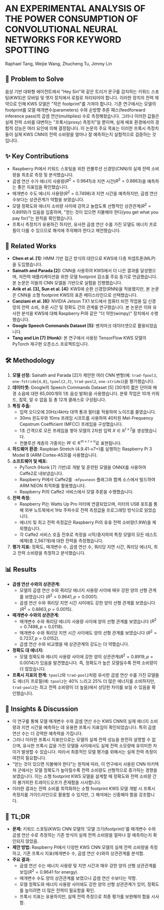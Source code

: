 # AN EXPERIMENTAL ANALYSIS OF THE POWER CONSUMPTION OF CONVOLUTIONAL NEURAL NETWORKS FOR KEYWORD SPOTTING

Raphael Tang, Weijie Wang, Zhucheng Tu, Jimmy Lin

## 🧩 Problem to Solve

음성 기반 대화형 에이전트에서 "Hey Siri"와 같은 트리거 문구를 감지하는 키워드 스포팅(KWS)은 모바일 및 엣지 장치에서 로컬로 처리되어야 합니다. 이러한 장치의 전력 제약으로 인해 KWS 모델은 "작은 footprint"를 가져야 합니다. 기존 연구에서는 모델의 footprint를 모델 매개변수($\text{parameters}$) 수와 순방향 추론 패스($\text{feedforward inference pass}$)의 곱셈 연산($\text{multiplies}$) 수로 측정해왔습니다. 그러나 이러한 값들은 실제 전력 소비를 대변하는 "프록시(proxy) 측정치"일 뿐이며, 실제 배포 환경에서의 경험적 성능은 여러 요인에 의해 결정됩니다. 이 논문의 주요 목표는 이러한 프록시 측정치들이 실제 KWS CNN의 전력 소비량을 얼마나 잘 예측하는지 실험적으로 검증하는 것입니다.

## ✨ Key Contributions

- Raspberry Pi에서 키워드 스포팅을 위한 컨볼루션 신경망(CNN)의 실제 전력 소비량을 최초로 측정 및 분석했습니다.
- 곱셈 연산 수가 에너지 사용량($R^2 = 0.9641$)과 지연 시간($R^2 = 0.8863$)을 예측하는 좋은 지표임을 확인했습니다.
- 매개변수 수도 에너지 사용량($R^2 = 0.7498$)과 지연 시간을 예측하지만, 곱셈 연산 수보다는 상관관계가 약함을 보였습니다.
- 모델 정확도와 에너지 소비량 사이에 강하고 놀랍도록 선형적인 상관관계($R^2 = 0.8919$)가 있음을 입증하며, "얻는 것이 있으면 지불해야 한다(you get what you pay for)"는 원칙을 확인했습니다.
- 프록시 측정치가 유용하긴 하지만, 유사한 곱셈 연산 수를 가진 모델도 에너지 프로필이 다를 수 있으므로 해석에 주의해야 한다고 제언했습니다.

## 📎 Related Works

- **Chen et al. [1]:** HMM 기반 접근 방식의 대안으로 KWS에 다층 퍼셉트론(MLP)을 도입했습니다.
- **Sainath and Parada [2]:** CNN을 사용하여 KWS에서 더 나은 결과를 달성했으며, 저전력 애플리케이션을 위한 모델 footprint 감소를 주요 동기로 언급했습니다. 본 논문은 이들의 CNN 모델을 기반으로 실험을 진행했습니다.
- **Arik et al. [3], Sun et al. [4]:** KWS에 순환 신경망(RNN)을 적용했지만, 본 논문은 CNN을 소형 footprint KWS의 표준 베이스라인으로 선택했습니다.
- **Canziani et al. [6]:** NVIDIA Jetson TX1 보드에서 컴퓨터 비전 작업용 딥 신경망의 전력 소비, 추론 시간 및 정확도 간의 관계를 연구했습니다. 본 논문은 이와 유사한 분석을 KWS에 대해 Raspberry Pi와 같은 "더 약한(wimpy)" 장치에서 수행했습니다.
- **Google Speech Commands Dataset [5]:** 벤치마크 데이터셋으로 활용되었습니다.
- **Tang and Lin [7] (Honk):** 본 연구에서 사용된 TensorFlow KWS 모델의 PyTorch 재구현 오픈소스 프로젝트입니다.

## 🛠️ Methodology

1. **모델 선정:** Sainath and Parada [2]가 제안한 여러 CNN 변형(예: `trad-fpool3`, `one-fstride{4,8}`, `tpool{2,3}`, `trad-pool2`, `one-stride1`)을 평가했습니다.
2. **데이터셋:** Google의 Speech Commands Dataset [5] (30개의 짧은 단어와 배경 소음에 대한 65,000개의 1초 음성 발화)을 사용했습니다. 분류 작업은 10개 키워드, 침묵, 알 수 없음 등 총 12개 클래스로 구성됩니다.
3. **특징 추출:**
   - 입력 오디오에 20Hz/4kHz 대역 통과 필터를 적용하여 노이즈를 줄였습니다.
   - 30ms 윈도우와 10ms 프레임 시프트를 사용하여 40차원 Mel-Frequency Cepstrum Coefficient (MFCC) 프레임을 구성했습니다.
   - 1초 간격으로 모든 프레임을 쌓아 모델의 2차원 입력 $X \in \mathbb{R}^{t \times f}$을 생성했습니다.
   - 컨볼루션 계층의 가중치는 $W \in \mathbb{R}^{m \times r \times n}$로 표현됩니다.
4. **하드웨어 환경:** Raspbian Stretch (4.9.41-v7+)를 실행하는 Raspberry Pi 3 Model B (ARM Cortex-A53)를 사용했습니다.
5. **소프트웨어 및 배포:**
   - PyTorch (Honk [7] 기반)로 개발 및 훈련된 모델을 ONNX를 사용하여 Caffe2로 내보냈습니다.
   - Raspberry Pi에서 Caffe2를 `-mfpu=neon` 플래그와 함께 소스에서 빌드하여 ARM NEON 최적화를 활용했습니다.
   - Raspberry Pi의 Caffe2 서비스에서 모델 추론을 수행했습니다.
6. **전력 측정:**
   - Raspberry Pi는 Watts Up Pro 미터에 연결되었으며, 미터의 USB 포트를 통해 외부 노트북에서 1Hz 주파수로 전력 측정값을 프로그래밍 방식으로 읽었습니다.
   - 에너지 및 최고 전력 측정값은 Raspberry Pi의 유휴 전력 소비량(1.9W)을 제외했습니다.
   - 각 Caffe2 서비스 호출 전후로 측정을 시작/중지하여 특정 모델의 모든 테스트 예제(총 2,567개)에 대한 전력을 측정했습니다.
7. **평가 지표:** 정확도, 매개변수 수, 곱셈 연산 수, 쿼리당 지연 시간, 쿼리당 에너지, 최고 전력 소비량을 측정하고 분석했습니다.

## 📊 Results

- **곱셈 연산 수와의 상관관계:**
  - 모델의 곱셈 연산 수와 쿼리당 에너지 사용량 사이에 매우 강한 양의 선형 관계를 보였습니다 ($R^2 = 0.9641, p = 0.0001$).
  - 곱셈 연산 수와 쿼리당 지연 시간 사이에도 강한 양의 선형 관계를 보였습니다 ($R^2 = 0.8863, p = 0.0015$).
- **매개변수 수와의 상관관계:**
  - 매개변수 수와 쿼리당 에너지 사용량 사이에 양의 선형 관계를 보였습니다 ($R^2 = 0.7498, p = 0.0118$).
  - 매개변수 수와 쿼리당 지연 시간 사이에도 양의 선형 관계를 보였습니다 ($R^2 = 0.7237, p = 0.0152$).
  - 곱셈 연산 수와 비교했을 때 상관관계의 강도는 더 약했습니다.
- **정확도 대 에너지:**
  - 모델 정확도와 에너지 사용량 사이에 강한 양의 상관관계($R^2 = 0.8919, p = 0.0014$)가 있음을 발견했습니다. 즉, 정확도가 높은 모델일수록 전력 소비량이 더 많았습니다.
- **프록시 지표의 한계:** `tpool2`와 `trad-pool2`처럼 유사한 곱셈 연산 수를 가진 모델들도 에너지 프로필(예: `tpool2`는 40% 느리고 25% 더 많은 에너지를 소비하지만, `trad-pool2`는 최고 전력 소비량이 더 높음)에서 상당한 차이를 보일 수 있음을 확인했습니다.

## 🧠 Insights & Discussion

- 이 연구를 통해 모델 매개변수 수와 곱셈 연산 수는 KWS CNN의 실제 에너지 소비량과 지연 시간을 예측하는 데 유용한 프록시 지표임이 확인되었습니다. 특히 곱셈 연산 수는 더 강력한 예측력을 가집니다.
- 그러나 이러한 프록시 지표만으로는 모델의 실제 전력 성능을 완전히 설명할 수 없으며, 유사한 프록시 값을 가진 모델들 사이에서도 실제 전력 소모량에 유의미한 차이가 발생할 수 있습니다. 따라서 최종적인 모델 평가를 위해서는 실제 전력 측정이 여전히 필요합니다.
- "얻는 것이 있으면 지불해야 한다"는 원칙에 따라, 이 연구에서 사용된 CNN 아키텍처 군에서는 모델 정확도가 높아질수록 전력 소비량도 선형적으로 증가하는 경향을 보였습니다. 이는 소형 footprint KWS 모델을 설계할 때 정확도와 전력 소비량 간의 불가피한 트레이드오프가 존재함을 시사합니다.
- 이러한 결과는 전력 소비를 최적화하는 소형 footprint KWS 모델 개발 시 프록시 측정치를 가이드라인으로 활용할 수 있지만, 그 해석에는 신중해야 함을 강조합니다.

## 📌 TL;DR

- **문제:** 키워드 스포팅(KWS) CNN 모델의 '모델 크기(footprint)'를 매개변수 수와 곱셈 연산 수로 측정하는 기존 방식이 실제 전력 소비량을 얼마나 잘 예측하는지 확인되지 않았음.
- **제안 방법:** Raspberry Pi에서 다양한 KWS CNN 모델의 실제 전력 소비량을 측정하고, 기존 프록시 지표(매개변수 수, 곱셈 연산 수)와의 상관관계를 분석함.
- **주요 결과:**
  - 곱셈 연산 수는 에너지 사용량 및 지연 시간과 매우 강한 양의 선형 상관관계를 보임($R^2 = 0.9641$ for energy).
  - 매개변수 수도 양의 상관관계를 보였으나 곱셈 연산 수보다는 약함.
  - 모델 정확도와 에너지 사용량 사이에도 강한 양의 선형 상관관계가 있어, 정확도를 높이려면 더 많은 전력이 필요함을 확인.
  - 프록시 지표는 유용하지만, 실제 전력 측정으로 최종 평가를 보완해야 함을 시사함.
